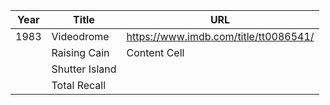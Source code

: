 | Year | Title          |  URL                                  |
| ---- | -------------- | ------------------------------------- |
| 1983 | Videodrome     | https://www.imdb.com/title/tt0086541/ |
|      | Raising Cain   | Content Cell                          |
|      | Shutter Island |                                       |
|      | Total Recall   |                                       |
